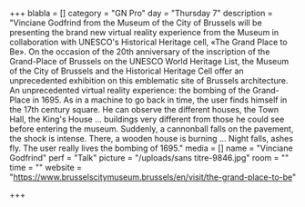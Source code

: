 +++
blabla = []
category = "GN Pro"
day = "Thursday 7"
description = "Vinciane Godfrind from the Museum of the City of Brussels will be presenting the brand new virtual reality experience from the Museum in collaboration with UNESCO's Historical Heritage cell, «The Grand Place to Be». On the occasion of the 20th anniversary of the inscription of the Grand-Place of Brussels on the UNESCO World Heritage List, the Museum of the City of Brussels and the Historical Heritage Cell offer an unprecedented exhibition on this emblematic site of Brussels architecture. An unprecedented virtual reality experience: the bombing of the Grand-Place in 1695. As in a machine to go back in time, the user finds himself in the 17th century square. He can observe the different houses, the Town Hall, the King's House ... buildings very different from those he could see before entering the museum. Suddenly, a cannonball falls on the pavement, the shock is intense. There, a wooden house is burning ... Night falls, ashes fly. The user really lives the bombing of 1695."
media = []
name = "Vinciane Godfrind"
perf = "Talk"
picture = "/uploads/sans titre-9846.jpg"
room = ""
time = ""
website = "https://www.brusselscitymuseum.brussels/en/visit/the-grand-place-to-be"

+++
